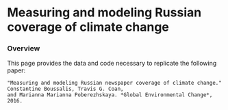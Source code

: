 # Measuring and modeling Russian coverage of climate change
  
### Overview
This page provides the data and code necessary to replicate the following paper: 

	"Measuring and modeling Russian newspaper coverage of climate change." Constantine Boussalis, Travis G. Coan, 
	and Marianna Marianna Poberezhskaya. *Global Environmental Change*, 2016.
